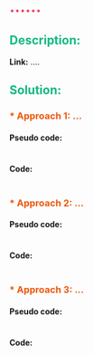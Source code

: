 # <span style="color: #f43f5e" >......</span>

## <span style="color: #10b981">Description:</span>
**Link:** ....


## <span style="color: #10b981">Solution:</span>

### <span style="color: #ea580c">* Approach 1: ...</span>
#### Pseudo code:
```cpp

```
#### Code:
```cpp

```

### <span style="color: #ea580c">* Approach 2: ...</span>
#### Pseudo code:
```cpp

```
#### Code:
```cpp

```

### <span style="color: #ea580c">* Approach 3: ...</span>
#### Pseudo code:
```cpp

```
#### Code:
```cpp

```